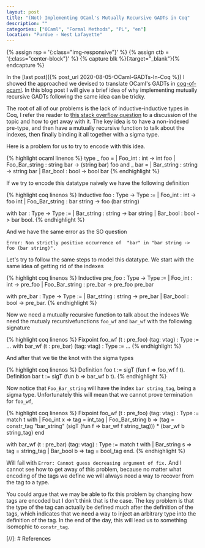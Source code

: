 ```yaml
---
layout: post
title: "(Not) Implementing OCaml's Mutually Recursive GADTs in Coq"
description: ""
categories: ["OCaml", "Formal Methods", "PL", "en"]
location: "Purdue - West Lafayette"
---
```


{% assign rsp = '{:class="img-responsive"}' %}
{% assign ctb = '{:class="center-block"}'   %}
{% capture blk %}{:target="_blank"}{% endcapture %}

In the [last post]({% post_url 2020-08-05-OCaml-GADTs-In-Coq %}) I showed the
approached we devised to translate OCaml's GADTs in
[coq-of-ocaml](https://github.com/clarus/coq-of-ocaml).
In this blog post I will give a brief idea of why implementing mutually
recursive GADTs following the same idea can be tricky.

The root of all of our problems is the lack of inductive-inductive types in Coq,
I refer the reader to [this stack overflow
question](https://stackoverflow.com/questions/48191057/would-it-be-inconsistent-to-relax-coqs-strict-positivity-checker-to-not-look-at)
to a discussion of the topic and how to get away with it.
The key idea is to have a non-indexed pre-type, and then have a mutually
recursive function to talk about the indexes, then finally binding it all
together with a sigma type.

Here is a problem for us to try to encode with this idea.

{% highlight ocaml linenos %}
type _ foo =
  | Foo_int : int -> int foo
  | Foo_Bar_string : string bar -> (string bar) foo
and _ bar =
  | Bar_string : string -> string bar
  | Bar_bool : bool -> bool bar
{% endhighlight %}

If we try to encode this datatype naively we have the following definition

{% highlight coq linenos %}
Inductive foo : Type -> Type :=
  | Foo_int : int -> foo int
  | Foo_Bar_string : bar string -> foo (bar string)

with bar : Type -> Type :=
  | Bar_string : string -> bar string
  | Bar_bool : bool -> bar bool.
{% endhighlight %}

And we have the same error as the SO question

`Error: Non strictly positive occurrence of 
"bar" in "bar string -> foo (bar string)".`

Let's try to follow the same steps to model this datatype.
We start with the same idea of getting rid of the indexes

{% highlight coq linenos %}
Inductive pre_foo : Type -> Type :=
  | Foo_int : int -> pre_foo 
  | Foo_Bar_string : pre_bar -> pre_foo pre_bar

with pre_bar : Type -> Type :=
  | Bar_string : string -> pre_bar 
  | Bar_bool : bool -> pre_bar.
{% endhighlight %}

Now we need a mutually recursive function to talk about the indexes
We need the mutualy recursivefunctions `foo_wf` and `bar_wf` with the following signature

{% highlight coq linenos %}
Fixpoint foo_wf (t : pre_foo) (tag: vtag) : Type := ...
with bar_wf (t : pre_bar) (tag: vtag) : Type := ...
{% endhighlight %}

And after that we tie the knot with the sigma types

{% highlight coq linenos %}
Definition foo t := sigT (fun f => foo_wf f t).
Definition bar t := sigT (fun b => bar_wf b t).
{% endhighlight %}

Now notice that `Foo_Bar_string` will have the index `bar string_tag`, being a
sigma type. Unfortunately this will mean that we cannot prove termination for
`foo_wf`, 

{% highlight coq linenos %}
Fixpoint foo_wf (t : pre_foo) (tag: vtag) : Type :=
  match t with
  | Foo_int x => tag = int_tag
  | Foo_Bar_string b => (tag = constr_tag "bar_string" (sigT (fun f => bar_wf f string_tag)))
           * (bar_wf b string_tag)
  end

with bar_wf (t : pre_bar) (tag: vtag) : Type :=
match t with
| Bar_string s => tag = string_tag
| Bar_bool b => tag = bool_tag
end.
{% endhighlight %}

Will fail with `Error: Cannot guess decreasing argument of fix.` And I cannot
see how to get away of this problem, because no matter what encoding of the tags
we define we will always need a way to recover from the tag to a type. 

You could argue that we may be able to fix this problem by changing how tags
are encoded but I don't think that is the case.
The key problem is that the type of the tag can actually be defined much after the
definition of the tags, which indicates that we need a way to inject an
arbitrary type into the definition of the tag. In the end of the day, this will
lead us to something isomophic to `constr_tag`.




[//]: # References

